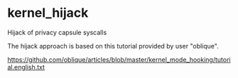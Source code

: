 kernel_hijack
=============

Hijack of privacy capsule syscalls

The hijack approach is based on this tutorial provided by user "oblique".

https://github.com/oblique/articles/blob/master/kernel_mode_hooking/tutorial.english.txt
 
